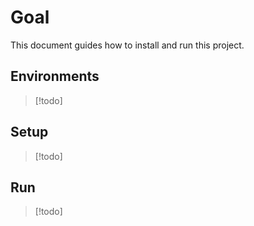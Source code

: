 <!--
Copyright (c) 2025 happy

This file can be used by MIT License.
See details at [LICENSE](/LICENSE)
-->
# Goal
This document guides how to install and run this project.

## Environments
> [!todo]

## Setup
> [!todo]

## Run
> [!todo]
